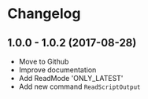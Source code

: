 # Changelog

## 1.0.0 - 1.0.2 (2017-08-28)

- Move to Github
- Improve documentation
- Add ReadMode 'ONLY_LATEST'
- Add new command `ReadScriptOutput`
